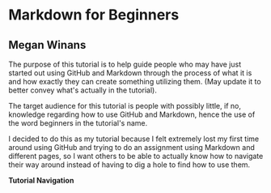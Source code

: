 # Markdown for Beginners

## Megan Winans

The purpose of this tutorial is to help guide people who may have just started out using GitHub and Markdown through the process of what it
is and how exactly they can create something utilizing them. (May update it to better convey what's actually in the tutorial).

The target audience for this tutorial is people with possibly little, if no, knowledge regarding how to use GitHub and Markdown, hence the
use of the word beginners in the tutorial's name.

I decided to do this as my tutorial because I felt extremely lost my first time around using GitHub and trying to do an assignment using
Markdown and different pages, so I want others to be able to actually know how to navigate their way around instead of having to dig a hole 
to find how to use them.

**Tutorial Navigation**
